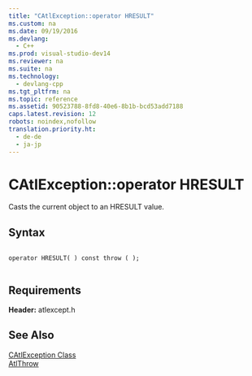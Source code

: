 ```yaml
---
title: "CAtlException::operator HRESULT"
ms.custom: na
ms.date: 09/19/2016
ms.devlang: 
  - C++
ms.prod: visual-studio-dev14
ms.reviewer: na
ms.suite: na
ms.technology: 
  - devlang-cpp
ms.tgt_pltfrm: na
ms.topic: reference
ms.assetid: 90523788-8fd8-40e6-8b1b-bcd53add7188
caps.latest.revision: 12
robots: noindex,nofollow
translation.priority.ht: 
  - de-de
  - ja-jp
---
```

# CAtlException::operator HRESULT
Casts the current object to an HRESULT value.  
  
## Syntax  
  
```  
  
operator HRESULT( ) const throw ( );  
  
```  
  
## Requirements  
 **Header:** atlexcept.h  
  
## See Also  
 [CAtlException Class](../vs140/CAtlException-Class.md)   
 [AtlThrow](../vs140/AtlThrow.md)